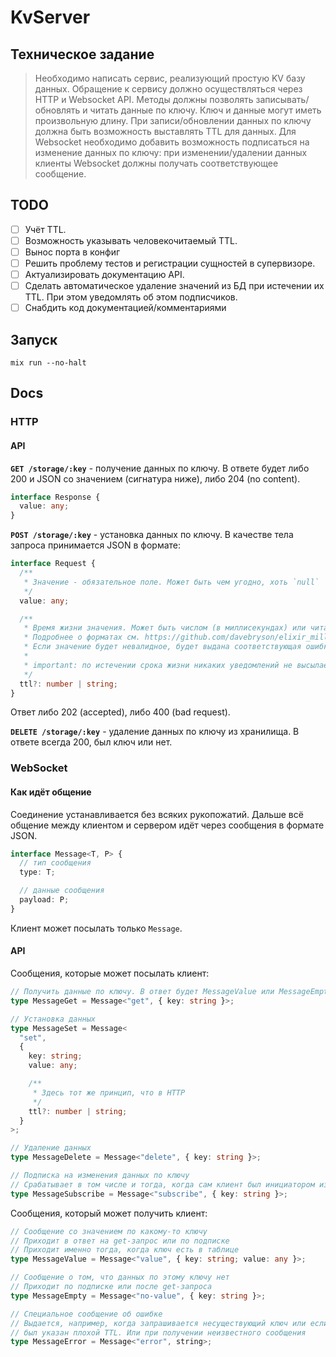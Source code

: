 # KvServer

## Техническое задание

> Необходимо написать сервис, реализующий простую KV базу данных.
> Обращение к сервису должно осуществляться через HTTP и Websocket API.
> Методы должны позволять записывать/обновлять и читать данные по ключу.
> Ключ и данные могут иметь произвольную длину.
> При записи/обновлении данных по ключу должна быть возможность выставлять TTL для данных.
> Для Websocket необходимо добавить возможность подписаться на изменение данных по ключу: при изменении/удалении данных клиенты Websocket должны получать соответствующее сообщение.

## TODO

- [ ] Учёт TTL.
- [ ] Возможность указывать человекочитаемый TTL.
- [ ] Вынос порта в конфиг
- [ ] Решить проблему тестов и регистрации сущностей в супервизоре.
- [ ] Актуализировать документацию API.
- [ ] Сделать автоматическое удаление значений из БД при истечении их TTL. При этом уведомлять об этом подписчиков.
- [ ] Снабдить код документацией/комментариями

## Запуск

```
mix run --no-halt
```

## Docs

### HTTP

#### API

**`GET /storage/:key`** - получение данных по ключу. В ответе будет либо 200 и JSON со значением (сигнатура ниже), либо 204 (no content).

```ts
interface Response {
  value: any;
}
```

**`POST /storage/:key`** - установка данных по ключу. В качестве тела запроса принимается JSON в формате:

```ts
interface Request {
  /**
   * Значение - обязательное поле. Может быть чем угодно, хоть `null`
   */
  value: any;

  /**
   * Время жизни значения. Может быть числом (в миллисекундах) или читабельной строкой в формате `10 hours 1m 5s`.
   * Подробнее о форматах см. https://github.com/davebryson/elixir_milliseconds (или сразу https://www.npmjs.com/package/ms).
   * Если значение будет невалидное, будет выдана соответствующая ошибка.
   *
   * important: по истечении срока жизни никаких уведомлений не высылается
   */
  ttl?: number | string;
}
```

Ответ либо 202 (accepted), либо 400 (bad request).

**`DELETE /storage/:key`** - удаление данных по ключу из хранилища. В ответе всегда 200, был ключ или нет.

### WebSocket

#### Как идёт общение

Соединение устанавливается без всяких рукопожатий. Дальше всё общение между клиентом и сервером идёт через сообщения в формате JSON.

```ts
interface Message<T, P> {
  // тип сообщения
  type: T;

  // данные сообщения
  payload: P;
}
```

Клиент может посылать только `Message`.

#### API

Сообщения, которые может посылать клиент:

```ts
// Получить данные по ключу. В ответ будет MessageValue или MessageEmpty
type MessageGet = Message<"get", { key: string }>;

// Установка данных
type MessageSet = Message<
  "set",
  {
    key: string;
    value: any;

    /**
     * Здесь тот же принцип, что в HTTP
     */
    ttl?: number | string;
  }
>;

// Удаление данных
type MessageDelete = Message<"delete", { key: string }>;

// Подписка на изменения данных по ключу
// Срабатывает в том числе и тогда, когда сам клиент был инициатором изменения
type MessageSubscribe = Message<"subscribe", { key: string }>;
```

Сообщения, который может получить клиент:

```ts
// Сообщение со значением по какому-то ключу
// Приходит в ответ на get-запрос или по подписке
// Приходит именно тогда, когда ключ есть в таблице
type MessageValue = Message<"value", { key: string; value: any }>;

// Сообщение о том, что данных по этому ключу нет
// Приходит по подписке или после get-запроса
type MessageEmpty = Message<"no-value", { key: string }>;

// Специальное сообщение об ошибке
// Выдается, например, когда запрашивается несуществующий ключ или если
// был указан плохой TTL. Или при получении неизвестного сообщения
type MessageError = Message<"error", string>;
```
